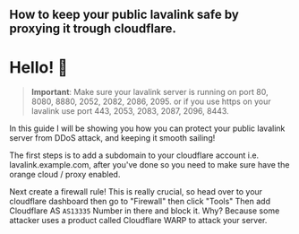 ## How to keep your public lavalink safe by proxying it trough cloudflare.

# Hello! 🌮

> **Important**: Make sure your lavalink server is running on port 80, 8080, 8880, 2052, 2082, 2086, 2095. or if you use https on your lavalink use port 443, 2053, 2083, 2087, 2096, 8443.

In this guide I will be showing you how you can protect your public lavalink server from DDoS attack, and keeping it smooth sailing!



The first steps is to add a subdomain to your cloudflare account i.e. lavalink.example.com, after you've done so you need to make sure have the orange cloud / proxy enabled.


Next create a firewall rule! This is really crucial, so head over to your cloudflare dashboard then go to "Firewall" then click "Tools" Then add Cloudflare AS `AS13335` Number in there and block it. Why? Because some attacker uses a product called Cloudflare WARP to attack your server.
